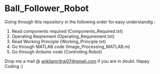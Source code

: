 # Ball_Follower_Robot

Going through this repository in the following order for easy understandig :

1. Read components required (Components_Required.txt)
2. Operating Reqirement     (Operating_Requirement.txt) 
3. Read Working Principle   (Working_Principle.txt)
4. Go through MATLAB code   (Image_Processing_MATLAB.m)
5. Go through Arduino code  (Controlling Robot)

Drop me a mail @ ankitamritraj07@gmail.com if you are in doubt.
Happy Coding :)
